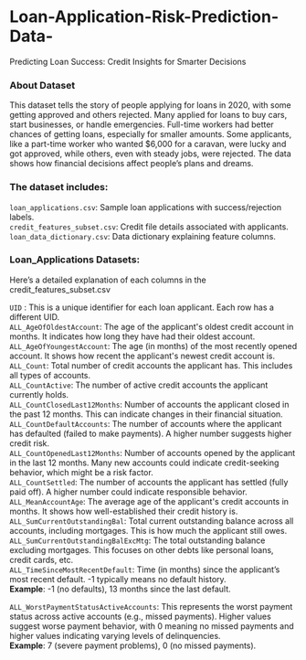 # Loan-Application-Risk-Prediction-Data-
Predicting Loan Success: Credit Insights for Smarter Decisions

### About Dataset
This dataset tells the story of people applying for loans in 2020, with some getting approved and others rejected. Many applied for loans to buy cars, start businesses, or handle emergencies. Full-time workers had better chances of getting loans, especially for smaller amounts. Some applicants, like a part-time worker who wanted $6,000 for a caravan, were lucky and got approved, while others, even with steady jobs, were rejected. The data shows how financial decisions affect people’s plans and dreams.

### **The dataset includes**:
`loan_applications.csv`: Sample loan applications with success/rejection labels.<br>
`credit_features_subset.csv`: Credit file details associated with applicants.<br>
`loan_data_dictionary.csv`: Data dictionary explaining feature columns.<br>

### Loan_Applications Datasets:
Here’s a detailed explanation of each columns in the credit_features_subset.csv <br>

`UID` : This is a unique identifier for each loan applicant. Each row has a different UID.<br>
`ALL_AgeOfOldestAccount`: The age of the applicant's oldest credit account in months. It indicates how long they have had their oldest account.<br>
`ALL_AgeOfYoungestAccount`: The age (in months) of the most recently opened account. It shows how recent the applicant's newest credit account is.<br>
`ALL_Count`: Total number of credit accounts the applicant has. This includes all types of accounts.<br>
`ALL_CountActive`: The number of active credit accounts the applicant currently holds.<br>
`ALL_CountClosedLast12Months`: Number of accounts the applicant closed in the past 12 months. This can indicate changes in their financial situation.<br>
`ALL_CountDefaultAccounts`: The number of accounts where the applicant has defaulted (failed to make payments). A higher number suggests higher credit risk.<br>
`ALL_CountOpenedLast12Months`: Number of accounts opened by the applicant in the last 12 months. Many new accounts could indicate credit-seeking behavior, which might be a risk factor.<br>
`ALL_CountSettled`: The number of accounts the applicant has settled (fully paid off). A higher number could indicate responsible behavior.<br>
`ALL_MeanAccountAge`: The average age of the applicant's credit accounts in months. It shows how well-established their credit history is.<br>
`ALL_SumCurrentOutstandingBal`: Total current outstanding balance across all accounts, including mortgages. This is how much the applicant still owes.<br>
`ALL_SumCurrentOutstandingBalExcMtg`: The total outstanding balance excluding mortgages. This focuses on other debts like personal loans, credit cards, etc.<br>
`ALL_TimeSinceMostRecentDefault`: Time (in months) since the applicant’s most recent default. -1 typically means no default history.<br>
**Example**: -1 (no defaults), 13 months since the last default.<br>

`ALL_WorstPaymentStatusActiveAccounts`: This represents the worst payment status across active accounts (e.g., missed payments). Higher values suggest worse payment behavior, with 0 meaning no missed payments and higher values indicating varying levels of delinquencies.<br>
**Example**: 7 (severe payment problems), 0 (no missed payments).
